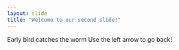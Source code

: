 ```yaml
---
layout: slide
title: "Welcome to our second slide!"
---
```

Early bird catches the worm
Use the left arrow to go back!
